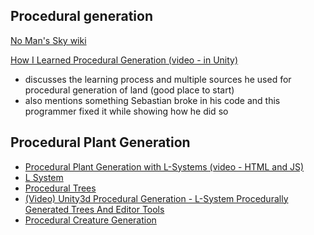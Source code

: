 ## Procedural generation
[No Man's Sky wiki](https://nomanssky-archive.fandom.com/wiki/Procedural_generation#:~:text=Whilst%20procedural%20generation%20will%20start,close%20enough%20to%20each%20other)

[How I Learned Procedural Generation (video - in Unity)](https://youtu.be/XpG3YqUkCTY?si=mIVczNEYjcbRm1uM)
- discusses the learning process and multiple sources he used for procedural generation of land (good place to start)
- also mentions something Sebastian broke in his code and this programmer fixed it while showing how he did so

## Procedural Plant Generation

- [Procedural Plant Generation with L-Systems (video - HTML and JS)](https://www.youtube.com/watch?v=feNVBEPXAcE)
- [L System](https://en.wikipedia.org/wiki/L-system)
- [Procedural Trees](https://www.instructables.com/Procedurally-Generated-Trees/)
- [(Video) Unity3d Procedural Generation - L-System Procedurally Generated Trees And Editor Tools](https://www.youtube.com/watch?v=p319XzQTYmQ)
- [Procedural Creature Generation](https://nccastaff.bournemouth.ac.uk/jmacey/MastersProject/MSc22/01/ProceduralCreatureGenerationandAnimationforGames.pdf)

